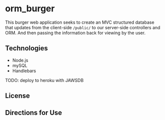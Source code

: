# orm_burger

This burger web application seeks to create an MVC structured database that updates from the client-side `/public/` to our server-side controllers and ORM. And then passing the information back for viewing by the user.

## Technologies

- Node.js
- mySQL
- Handlebars

TODO: deploy to heroku with JAWSDB

## License 

## Directions for Use
